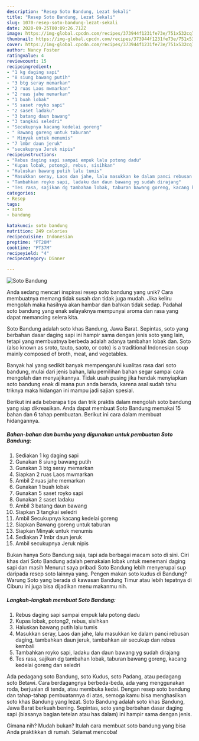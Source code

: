 ```yaml
---
description: "Resep Soto Bandung, Lezat Sekali"
title: "Resep Soto Bandung, Lezat Sekali"
slug: 1070-resep-soto-bandung-lezat-sekali
date: 2020-09-25T00:09:26.712Z
image: https://img-global.cpcdn.com/recipes/373944f1231fe73e/751x532cq70/soto-bandung-foto-resep-utama.jpg
thumbnail: https://img-global.cpcdn.com/recipes/373944f1231fe73e/751x532cq70/soto-bandung-foto-resep-utama.jpg
cover: https://img-global.cpcdn.com/recipes/373944f1231fe73e/751x532cq70/soto-bandung-foto-resep-utama.jpg
author: Nancy Foster
ratingvalue: 4
reviewcount: 15
recipeingredient:
- "1 kg daging sapi"
- "8 siung bawang putih"
- "3 btg seray memarkan"
- "2 ruas Laos mwmarkan"
- "2 ruas jahe memarkan"
- "1 buah lobak"
- "5 saset royko sapi"
- "2 saset ladaku"
- "3 batang daun bawang"
- "3 tangkai seledri"
- "Secukupnya kacang kedelai goreng"
- " Bawang goreng untuk taburan"
- " Minyak untuk menumis"
- "7 lmbr daun jeruk"
- "secukupnya Jeruk nipis"
recipeinstructions:
- "Rebus daging sapi sampai empuk lalu potong dadu"
- "Kupas lobak, potong2, rebus, sisihkan"
- "Haluskan bawang putih lalu tumis"
- "Masukkan seray, Laos dan jahe, lalu masukkan ke dalam panci rebusan daging, tambahkan daun jeruk, tambahkan air secukup dan rebus kembali"
- "Tambahkan royko sapi, ladaku dan daun bawang yg sudah dirajang"
- "Tes rasa, sajikan dg tambahan lobak, taburan bawang goreng, kacang kedelai goreng dan seledri"
categories:
- Resep
tags:
- soto
- bandung

katakunci: soto bandung 
nutrition: 249 calories
recipecuisine: Indonesian
preptime: "PT20M"
cooktime: "PT37M"
recipeyield: "4"
recipecategory: Dinner

---
```



![Soto Bandung](https://img-global.cpcdn.com/recipes/373944f1231fe73e/751x532cq70/soto-bandung-foto-resep-utama.jpg)

Anda sedang mencari inspirasi resep soto bandung yang unik? Cara membuatnya memang tidak susah dan tidak juga mudah. Jika keliru mengolah maka hasilnya akan hambar dan bahkan tidak sedap. Padahal soto bandung yang enak selayaknya mempunyai aroma dan rasa yang dapat memancing selera kita.

Soto Bandung adalah soto khas Bandung, Jawa Barat. Sepintas, soto yang berbahan dasar daging sapi ini hampir sama dengan jenis soto yang lain, tetapi yang membuatnya berbeda adalah adanya tambahan lobak dan. Soto (also known as sroto, tauto, saoto, or coto) is a traditional Indonesian soup mainly composed of broth, meat, and vegetables.

Banyak hal yang sedikit banyak mempengaruhi kualitas rasa dari soto bandung, mulai dari jenis bahan, lalu pemilihan bahan segar sampai cara mengolah dan menyajikannya. Tidak usah pusing jika hendak menyiapkan soto bandung enak di mana pun anda berada, karena asal sudah tahu triknya maka hidangan ini mampu jadi sajian spesial.


Berikut ini ada beberapa tips dan trik praktis dalam mengolah soto bandung yang siap dikreasikan. Anda dapat membuat Soto Bandung memakai 15 bahan dan 6 tahap pembuatan. Berikut ini cara dalam membuat hidangannya.

<!--inarticleads1-->

##### Bahan-bahan dan bumbu yang digunakan untuk pembuatan Soto Bandung:

1. Sediakan 1 kg daging sapi
1. Gunakan 8 siung bawang putih
1. Gunakan 3 btg seray memarkan
1. Siapkan 2 ruas Laos mwmarkan
1. Ambil 2 ruas jahe memarkan
1. Gunakan 1 buah lobak
1. Gunakan 5 saset royko sapi
1. Gunakan 2 saset ladaku
1. Ambil 3 batang daun bawang
1. Siapkan 3 tangkai seledri
1. Ambil Secukupnya kacang kedelai goreng
1. Siapkan  Bawang goreng untuk taburan
1. Siapkan  Minyak untuk menumis
1. Sediakan 7 lmbr daun jeruk
1. Ambil secukupnya Jeruk nipis


Bukan hanya Soto Bandung saja, tapi ada berbagai macam soto di sini. Ciri khas dari Soto Bandung adalah pemakaian lobak untuk menemani daging sapi dan masih Menurut saya pribadi Soto Bandung lebih menyerupai sup daripada resep soto lainnya yang. Pengen makan soto kudus di Bandung? Warung Soto yang berada di kawasan Bandung Timur atau lebih tepatnya di Ciburu ini juga bisa dijadikan menu makanmu nih. 

<!--inarticleads2-->

##### Langkah-langkah membuat Soto Bandung:

1. Rebus daging sapi sampai empuk lalu potong dadu
1. Kupas lobak, potong2, rebus, sisihkan
1. Haluskan bawang putih lalu tumis
1. Masukkan seray, Laos dan jahe, lalu masukkan ke dalam panci rebusan daging, tambahkan daun jeruk, tambahkan air secukup dan rebus kembali
1. Tambahkan royko sapi, ladaku dan daun bawang yg sudah dirajang
1. Tes rasa, sajikan dg tambahan lobak, taburan bawang goreng, kacang kedelai goreng dan seledri


Ada pedagang soto Bandung, soto Kudus, soto Padang, atau pedagang soto Betawi. Cara berdagangnya berbeda-beda, ada yang menggunakan roda, berjualan di tenda, atau membuka kedai. Dengan resep soto bandung dan tahap-tahap pembuatannya di atas, semoga kamu bisa menghasilkan soto khas Bandung yang lezat. Soto Bandung adalah soto khas Bandung, Jawa Barat berkuah bening. Sepintas, soto yang berbahan dasar daging sapi (biasanya bagian tetelan atau has dalam) ini hampir sama dengan jenis. 

Gimana nih? Mudah bukan? Itulah cara membuat soto bandung yang bisa Anda praktikkan di rumah. Selamat mencoba!

